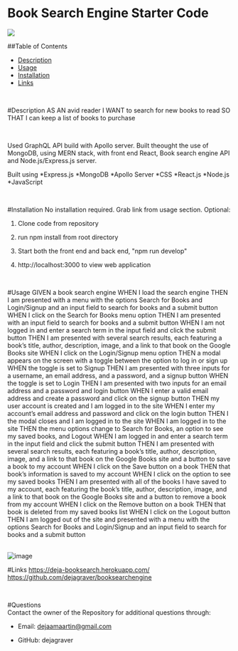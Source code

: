 # Book Search Engine Starter Code


 <img src = "https://img.shields.io/badge/license-MIT License-brightgreen"><br />

  ##Table of Contents
  * [Description](#Description)
  * [Usage](#Usage)
  * [Installation](#Installation)
  * [Links](#Links)
  <br />

<a name="Description">#Description</a>
AS AN avid reader
I WANT to search for new books to read
SO THAT I can keep a list of books to purchase

<br /> 

Used GraphQL API build with Apollo server. Built theought the use of MongoDB, using MERN stack, with front end React, Book search engine API and Node.js/Express.js server.

Built using
*Express.js
*MongoDB
*Apollo Server
*CSS
*React.js
*Node.js
*JavaScript



 <br />

<a name="Installation">#Installation</a>
No installation required. Grab link from usage section.
Optional: 
1. Clone code from repository 
2. run npm install from root directory 
3. Start both the front end and back end, "npm run develop"
4. http://localhost:3000 to view web application

    <br />

<a name="Usage">#Usage</a>
GIVEN a book search engine
WHEN I load the search engine
THEN I am presented with a menu with the options Search for Books and Login/Signup and an input field to search for books and a submit button
WHEN I click on the Search for Books menu option
THEN I am presented with an input field to search for books and a submit button
WHEN I am not logged in and enter a search term in the input field and click the submit button
THEN I am presented with several search results, each featuring a book’s title, author, description, image, and a link to that book on the Google Books site
WHEN I click on the Login/Signup menu option
THEN a modal appears on the screen with a toggle between the option to log in or sign up
WHEN the toggle is set to Signup
THEN I am presented with three inputs for a username, an email address, and a password, and a signup button
WHEN the toggle is set to Login
THEN I am presented with two inputs for an email address and a password and login button
WHEN I enter a valid email address and create a password and click on the signup button
THEN my user account is created and I am logged in to the site
WHEN I enter my account’s email address and password and click on the login button
THEN I the modal closes and I am logged in to the site
WHEN I am logged in to the site
THEN the menu options change to Search for Books, an option to see my saved books, and Logout
WHEN I am logged in and enter a search term in the input field and click the submit button
THEN I am presented with several search results, each featuring a book’s title, author, description, image, and a link to that book on the Google Books site and a button to save a book to my account
WHEN I click on the Save button on a book
THEN that book’s information is saved to my account
WHEN I click on the option to see my saved books
THEN I am presented with all of the books I have saved to my account, each featuring the book’s title, author, description, image, and a link to that book on the Google Books site and a button to remove a book from my account
WHEN I click on the Remove button on a book
THEN that book is deleted from my saved books list
WHEN I click on the Logout button
THEN I am logged out of the site and presented with a menu with the options Search for Books and Login/Signup and an input field to search for books and a submit button  
    <br />
    
![image](https://user-images.githubusercontent.com/78667882/126581403-103919e2-9ac2-4f01-bde2-f0547ab5df8c.png)



 <a name="Links">#Links</a>
https://deja-booksearch.herokuapp.com/
https://github.com/dejagraver/booksearchengine

  <br />


  #Questions <br />
  Contact the owner of the Repository for additional questions through:

* Email: dejaamaartin@gmail.com

* GitHub: dejagraver

